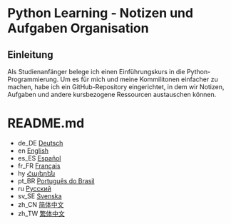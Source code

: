 # Python Learning - Notizen und Aufgaben Organisation
## Einleitung
Als Studienanfänger belege ich einen Einführungskurs in die Python-Programmierung. Um es für mich und meine Kommilitonen einfacher zu machen, habe ich ein GitHub-Repository eingerichtet, in dem wir Notizen, Aufgaben und andere kursbezogene Ressourcen austauschen können.
# README.md
- de_DE [Deutsch](readme/README.de_DE.md)
- en [English](README.md)
- es_ES [Español](readme/README.es_ES.md)
- fr_FR [Français](readme/README.fr_FR.md)
- hy [Հայերեն](readme/README.hy.md)
- pt_BR [Português do Brasil](readme/README.pt_BR.md)
- ru [Русский](readme/README.ru.md)
- sv_SE [Svenska](readme/README.sv_SE.md)
- zh_CN [简体中文](readme/README.zh_CN.md)
- zh_TW [繁体中文](readme/README.zh_TW.md)
